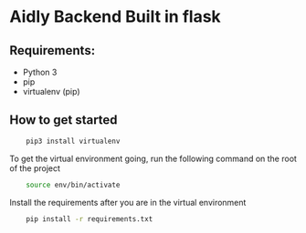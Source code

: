 # Aidly Backend Built in flask

## Requirements:
* Python 3
* pip
* virtualenv (pip)

## How to get started

```sh 
    pip3 install virtualenv
```
To get the virtual environment going, run the following command on the root of the project
```sh
    source env/bin/activate
```

Install the requirements after you are in the virtual environment
```sh
    pip install -r requirements.txt
```